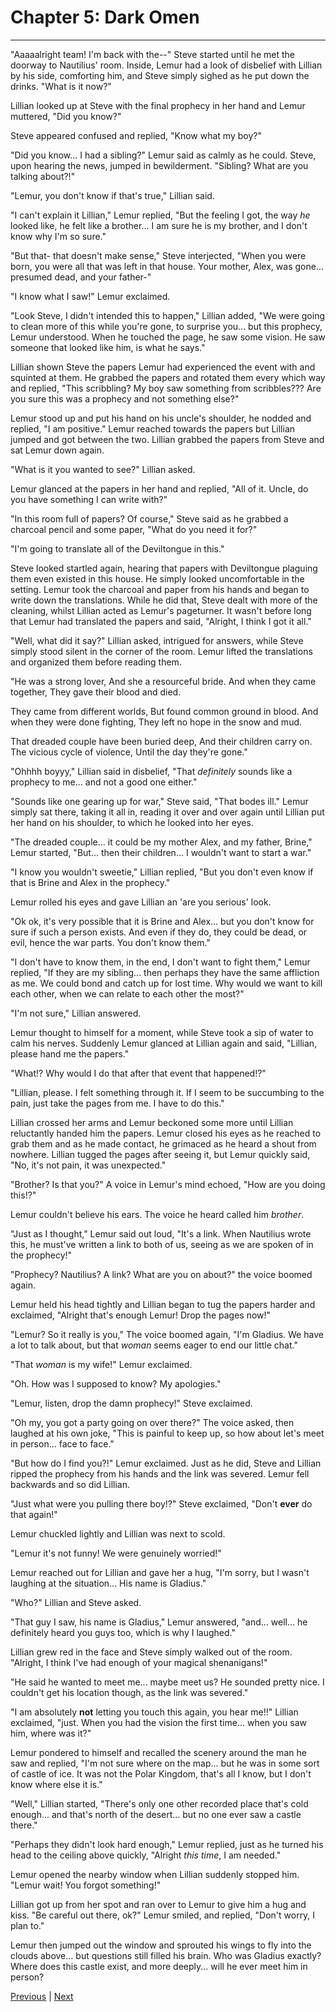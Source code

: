 # Chapter 5: Dark Omen
---

"Aaaaalright team! I'm back with the--" Steve started until he met the doorway to Nautilius' room. Inside, Lemur had a look of disbelief with Lillian by his side, comforting him, and Steve simply sighed as he put down the drinks. "What is it now?"

Lillian looked up at Steve with the final prophecy in her hand and Lemur muttered, "Did you know?"

Steve appeared confused and replied, "Know what my boy?"

"Did you know... I had a sibling?" Lemur said as calmly as he could. Steve, upon hearing the news, jumped in bewilderment. "Sibling? What are you talking about?!"

"Lemur, you don't know if that's true," Lillian said.

"I can't explain it Lillian," Lemur replied, "But the feeling I got, the way *he* looked like, he felt like a brother... I am sure he is my brother, and I don't know why I'm so sure."

"But that- that doesn't make sense," Steve interjected, "When you were born, you were all that was left in that house. Your mother, Alex, was gone... presumed dead, and your father-"

"I know what I saw!" Lemur exclaimed.

"Look Steve, I didn't intended this to happen," Lillian added, "We were going to clean more of this while you're gone, to surprise you... but this prophecy, Lemur understood. When he touched the page, he saw some vision. He saw someone that looked like him, is what he says."

Lillian shown Steve the papers Lemur had experienced the event with and squinted at them. He grabbed the papers and rotated them every which way and replied, "This scribbling? My boy saw something from scribbles??? Are you sure this was a prophecy and not something else?"

Lemur stood up and put his hand on his uncle's shoulder, he nodded and replied, "I am positive." Lemur reached towards the papers but Lillian jumped and got between the two. Lillian grabbed the papers from Steve and sat Lemur down again.

"What is it you wanted to see?" Lillian asked.

Lemur glanced at the papers in her hand and replied, "All of it. Uncle, do you have something I can write with?"

"In this room full of papers? Of course," Steve said as he grabbed a charcoal pencil and some paper, "What do you need it for?"

"I'm going to translate all of the Deviltongue in this."

Steve looked startled again, hearing that papers with Deviltongue plaguing them even existed in this house. He simply looked uncomfortable in the setting. Lemur took the charcoal and paper from his hands and began to write down the translations. While he did that, Steve dealt with more of the cleaning, whilst Lillian acted as Lemur's pageturner. It wasn't before long that Lemur had translated the papers and said, "Alright, I think I got it all."

"Well, what did it say?" Lillian asked, intrigued for answers, while Steve simply stood silent in the corner of the room. Lemur lifted the translations and organized them before reading them.

"He was a strong lover,
And she a resourceful bride.
And when they came together,
They gave their blood and died. 

They came from different worlds, 
But found common ground in blood.
And when they were done fighting, 
They left no hope in the snow and mud. 

That dreaded couple have been buried deep, 
And their children carry on. 
The vicious cycle of violence, 
Until the day they're gone."

"Ohhhh boyyy," Lillian said in disbelief, "That *definitely* sounds like a prophecy to me... and not a good one either."

"Sounds like one gearing up for war," Steve said, "That bodes ill."
Lemur simply sat there, taking it all in, reading it over and over again until Lillian put her hand on his shoulder, to which he looked into her eyes.

"The dreaded couple... it could be my mother Alex, and my father, Brine," Lemur started, "But... then their children... I wouldn't want to start a war."

"I know you wouldn't sweetie," Lillian replied, "But you don't even know if that is Brine and Alex in the prophecy."

Lemur rolled his eyes and gave Lillian an 'are you serious' look.

"Ok ok, it's very possible that it is Brine and Alex... but you don't know for sure if such a person exists. And even if they do, they could be dead, or evil, hence the war parts. You don't know them."

"I don't have to know them, in the end, I don't want to fight them," Lemur replied, "If they are my sibling... then perhaps they have the same affliction as me. We could bond and catch up for lost time. Why would we want to kill each other, when we can relate to each other the most?"

"I'm not sure," Lillian answered.

Lemur thought to himself for a moment, while Steve took a sip of water to calm his nerves. Suddenly Lemur glanced at Lillian again and said, "Lillian, please hand me the papers."

"What!? Why would I do that after that event that happened!?"

"Lillian, please. I felt something through it. If I seem to be succumbing to the pain, just take the pages from me. I have to do this."

Lillian crossed her arms and Lemur beckoned some more until Lillian reluctantly handed him the papers. Lemur closed his eyes as he reached to grab them and as he made contact, he grimaced as he heard a shout from nowhere. Lillian tugged the pages after seeing it, but Lemur quickly said, "No, it's not pain, it was unexpected."

"Brother? Is that you?" A voice in Lemur's mind echoed, "How are you doing this!?"

Lemur couldn't believe his ears. The voice he heard called him *brother*.

"Just as I thought," Lemur said out loud, "It's a link. When Nautilius wrote this, he must've written a link to both of us, seeing as we are spoken of in the prophecy!"

"Prophecy? Nautilius? A link? What are you on about?" the voice boomed again. 

Lemur held his head tightly and Lillian began to tug the papers harder and exclaimed, "Alright that's enough Lemur! Drop the pages now!"

"Lemur? So it really is you," The voice boomed again, "I'm Gladius. We have a lot to talk about, but that *woman* seems eager to end our little chat."

"That *woman* is my wife!" Lemur exclaimed.

"Oh. How was I supposed to know? My apologies."

"Lemur, listen, drop the damn prophecy!" Steve exclaimed.

"Oh my, you got a party going on over there?" The voice asked, then laughed at his own joke, "This is painful to keep up, so how about let's meet in person... face to face."

"But how do I find you?!" Lemur exclaimed. Just as he did, Steve and Lillian ripped the prophecy from his hands and the link was severed. Lemur fell backwards and so did Lillian. 

"Just what were you pulling there boy!?" Steve exclaimed, "Don't **ever** do that again!"

Lemur chuckled lightly and Lillian was next to scold.

"Lemur it's not funny! We were genuinely worried!"

Lemur reached out for Lillian and gave her a hug, "I'm sorry, but I wasn't laughing at the situation... His name is Gladius."

"Who?" Lillian and Steve asked.

"That guy I saw, his name is Gladius," Lemur answered, "and... well... he definitely heard you guys too, which is why I laughed."

Lillian grew red in the face and Steve simply walked out of the room. "Alright, I think I've had enough of your magical shenanigans!"

"He said he wanted to meet me... maybe meet us? He sounded pretty nice. I couldn't get his location though, as the link was severed."

"I am absolutely **not** letting you touch this again, you hear me!!" Lillian exclaimed, "just. When you had the vision the first time... when you saw him, where was it?"

Lemur pondered to himself and recalled the scenery around the man he saw and replied, "I'm not sure where on the map... but he was in some sort of castle of ice. It was not the Polar Kingdom, that's all I know, but I don't know where else it is."

"Well," Lillian started, "There's only one other recorded place that's cold enough... and that's north of the desert... but no one ever saw a castle there."

"Perhaps they didn't look hard enough," Lemur replied, just as he turned his head to the ceiling above quickly, "Alright *this time*, I am needed."

Lemur opened the nearby window when Lillian suddenly stopped him. "Lemur wait! You forgot something!"

Lillian got up from her spot and ran over to Lemur to give him a hug and kiss. "Be careful out there, ok?" Lemur smiled, and replied, "Don't worry, I plan to."

Lemur then jumped out the window and sprouted his wings to fly into the clouds above... but questions still filled his brain. Who was Gladius exactly? Where does this castle exist, and more deeply... will he ever meet him in person?


[Previous](https://lemurkolachnik.github.io/Legend-of-Lemur/pages/book_4_chapters/4) | [Next](https://lemurkolachnik.github.io/Legend-of-Lemur/pages/book_4_chapters/6)
